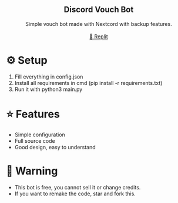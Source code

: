 <div align="center">
  <h2 align="center">Discord Vouch Bot</h2>
  <p align="center">
    Simple vouch bot made with Nextcord with backup features.
    <br />
    <br />
    <a href="https://replit.com/@ripzkoo/Discord-Vouch-Bot?v=1">🤖 Replit</a>
  </p>
</div>

# ⚙️ Setup

1. Fill everything in config.json
2. Install all requirements in cmd (pip install -r requirements.txt)
3. Run it with python3 main.py

# ⭐ Features

- Simple configuration
- Full source code
- Good design, easy to understand

# 🤡 Warning
- This bot is free, you cannot sell it or change credits.
- If you want to remake the code, star and fork this.
